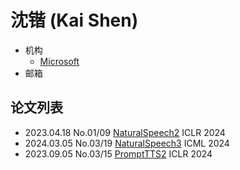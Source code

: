# 沈锴 (Kai Shen)

- 机构
  - [Microsoft](../Institutions/Microsoft.md)
- 邮箱

## 论文列表

- 2023.04.18 No.01/09 [NaturalSpeech2](../Models/Diffusion/2023.04.18_NaturalSpeech2.md) ICLR 2024
- 2024.03.05 No.03/19 [NaturalSpeech3](../Models/Diffusion/2024.03.05_NaturalSpeech3.md) ICML 2024
- 2023.09.05 No.03/15 [PromptTTS2](../Models/Prompt/2023.09.05_PromptTTS2.md) ICLR 2024